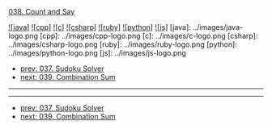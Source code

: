 [038. Count and Say](https://leetcode.com/problems/count-and-say/)

[![java]](../java/038-count-and-say.md)
[![cpp]](../cpp/038-count-and-say.md)
[![c]](../c/038-count-and-say.md)
[![csharp]](../csharp/038-count-and-say.md)
[![ruby]](../ruby/038-count-and-say.md)
[![python]](../python/038-count-and-say.md)
[![js]](../js/038-count-and-say.md)
[java]: ../images/java-logo.png
[cpp]: ../images/cpp-logo.png
[c]: ../images/c-logo.png
[csharp]: ../images/csharp-logo.png
[ruby]: ../images/ruby-logo.png
[python]: ../images/python-logo.png
[js]: ../images/js-logo.png

- [prev: 037. Sudoku Solver](037-sudoku-solver.md)
- [next: 039. Combination Sum](039-combination-sum.md)

---



---

- [prev: 037. Sudoku Solver](037-sudoku-solver.md)
- [next: 039. Combination Sum](039-combination-sum.md)
